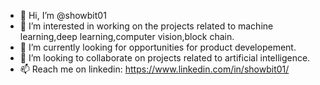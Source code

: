 - 👋 Hi, I’m @showbit01
- 👀 I’m interested in working on the projects related to machine learning,deep learning,computer vision,block chain.
- 🌱 I’m currently looking for opportunities for product developement.
- 💞️ I’m looking to collaborate on projects related to artificial intelligence.
- 📫 Reach me on linkedin: https://www.linkedin.com/in/showbit01/

<!---
showbit01/showbit01 is a ✨ special ✨ repository because its `README.md` (this file) appears on your GitHub profile.
You can click the Preview link to take a look at your changes.
--->
